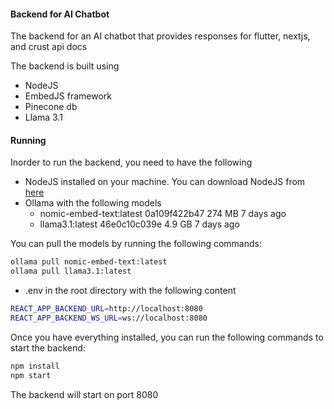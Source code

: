 #### Backend for AI Chatbot
The backend for an AI chatbot that provides responses for flutter, nextjs, and crust api docs

The backend is built using
- NodeJS
- EmbedJS framework
- Pinecone db
- Llama 3.1 

#### Running

Inorder to run the backend, you need to have the following

- NodeJS installed on your machine. You can download NodeJS from [here](https://nodejs.org/en/download/)
- Ollama with the following models
    - nomic-embed-text:latest    0a109f422b47    274 MB    7 days ago      
    - llama3.1:latest            46e0c10c039e    4.9 GB    7 days ago  

You can pull the models by running the following commands:

```bash
ollama pull nomic-embed-text:latest
ollama pull llama3.1:latest
``` 
- .env in the root directory with the following content

```bash
REACT_APP_BACKEND_URL=http://localhost:8080
REACT_APP_BACKEND_WS_URL=ws://localhost:8080
```


Once you have everything installed, you can run the following commands to start the backend:

```bash
npm install
npm start
```

The backend will start on port 8080